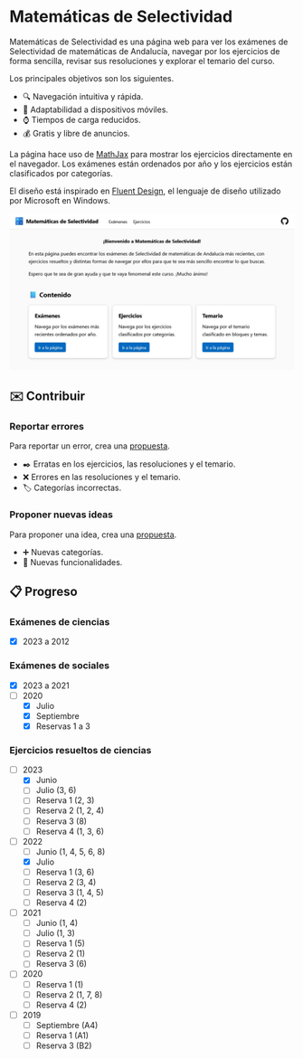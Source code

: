 # Matemáticas de Selectividad

Matemáticas de Selectividad es una página web para ver los exámenes de Selectividad de matemáticas de Andalucía, navegar por los ejercicios de forma sencilla, revisar sus resoluciones y explorar el temario del curso.

Los principales objetivos son los siguientes.

- 🔍 Navegación intuitiva y rápida.
- 📱 Adaptabilidad a dispositivos móviles.
- ⌚ Tiempos de carga reducidos.
- 💰 Gratis y libre de anuncios.

La página hace uso de [MathJax](https://www.mathjax.org/) para mostrar los ejercicios directamente en el navegador.
Los exámenes están ordenados por año y los ejercicios están clasificados por categorías.

El diseño está inspirado en [Fluent Design](https://fluent2.microsoft.design), el lenguaje de diseño utilizado por Microsoft en Windows.

![Captura de pantalla](img/screenshot.jpg)

## ✉️ Contribuir

### Reportar errores
Para reportar un error, crea una [propuesta](https://github.com/DanielSevillano/matematicas-selectividad/issues).

- ✒️ Erratas en los ejercicios, las resoluciones y el temario.
- ❌ Errores en las resoluciones y el temario.
- 🏷️ Categorías incorrectas.

### Proponer nuevas ideas
Para proponer una idea, crea una [propuesta](https://github.com/DanielSevillano/matematicas-selectividad/issues).

- ➕ Nuevas categorías.
- 🚀 Nuevas funcionalidades.

## 📋 Progreso

### Exámenes de ciencias
- [x] 2023 a 2012

### Exámenes de sociales
- [x] 2023 a 2021
- [ ] 2020
    - [x] Julio
    - [x] Septiembre
    - [x] Reservas 1 a 3

### Ejercicios resueltos de ciencias
- [ ] 2023
    - [x] Junio
    - [ ] Julio (3, 6)
    - [ ] Reserva 1 (2, 3)
    - [ ] Reserva 2 (1, 2, 4)
    - [ ] Reserva 3 (8)
    - [ ] Reserva 4 (1, 3, 6)
- [ ] 2022
    - [ ] Junio (1, 4, 5, 6, 8)
    - [x] Julio
    - [ ] Reserva 1 (3, 6)
    - [ ] Reserva 2 (3, 4)
    - [ ] Reserva 3 (1, 4, 5)
    - [ ] Reserva 4 (2)
- [ ] 2021
    - [ ] Junio (1, 4)
    - [ ] Julio (1, 3)
    - [ ] Reserva 1 (5)
    - [ ] Reserva 2 (1)
    - [ ] Reserva 3 (6)
- [ ] 2020
    - [ ] Reserva 1 (1)
    - [ ] Reserva 2 (1, 7, 8)
    - [ ] Reserva 4 (2)
- [ ] 2019
    - [ ] Septiembre (A4)
    - [ ] Reserva 1 (A1)
    - [ ] Reserva 3 (B2)